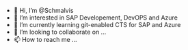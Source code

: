 - 👋 Hi, I’m @Schmalvis
- 👀 I’m interested in SAP Developement, DevOPS and Azure
- 🌱 I’m currently learning git-enabled CTS for SAP and Azure
- 💞️ I’m looking to collaborate on ...
- 📫 How to reach me ...

<!---
Schmalvis/Schmalvis is a ✨ special ✨ repository because its `README.md` (this file) appears on your GitHub profile.
You can click the Preview link to take a look at your changes.
--->
